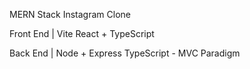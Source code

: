 MERN Stack Instagram Clone

Front End | Vite React + TypeScript

Back End | Node + Express TypeScript - MVC Paradigm

